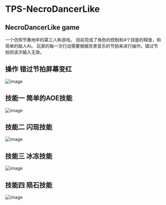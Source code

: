 # TPS-NecroDancerLike
## NecroDancerLike game

一个仿照节奏地牢的第三人称游戏。
目前完成了角色的控制和4个技能的释放，和简单的敌人AI。
玩家的每一次行动需要根据背景音乐的节拍来进行操作。错过节拍则该次输入无效。

## 操作 错过节拍屏幕变红

![image](https://github.com/hjc00/TPS-NecroDancerLike/blob/master/gifs/tps1.gif)

## 技能一 简单的AOE技能

![image](https://github.com/hjc00/TPS-NecroDancerLike/blob/master/gifs/tps2.gif)

## 技能二 闪现技能

![image](https://github.com/hjc00/TPS-NecroDancerLike/blob/master/gifs/tps3.gif)

## 技能三 冰冻技能

![image](https://github.com/hjc00/TPS-NecroDancerLike/blob/master/gifs/tps4.gif)

## 技能四 陨石技能

![image](https://github.com/hjc00/TPS-NecroDancerLike/blob/master/gifs/tps5.gif)
